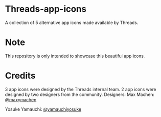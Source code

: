 # Threads-app-icons
A collection of 5 alternative app icons made available by Threads.

# Note
This repository is only intended to showcase this beautiful app icons.

# Credits
3 app icons were designed by the Threads internal team.
2 app icons were designed by two designers from the community.
Designers:
Max Machen: [@maxymachen](https://www.threads.net/@maxymachen)

Yosuke Yamauchi: [@yamauchiyosuke](https://www.threads.net/@yamauchiyosuke)

